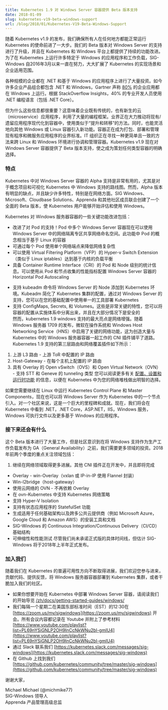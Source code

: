 ```yaml
---
title: Kubernetes 1.9 对 Windows Server 容器提供 Beta 版本支持
date: 2018-01-09
slug: kubernetes-v19-beta-windows-support
url: /blog/2018/01/Kubernetes-V19-Beta-Windows-Support
---
```

<!--
---
title: Kubernetes v1.9 releases beta support for Windows Server Containers
date: 2018-01-09
slug: kubernetes-v19-beta-windows-support
url: /blog/2018/01/Kubernetes-V19-Beta-Windows-Support
---
--->

<!--
With the release of Kubernetes v1.9, our mission of ensuring Kubernetes works well everywhere and for everyone takes a great step forward. We’ve advanced support for Windows Server to beta along with continued feature and functional advancements on both the Kubernetes and Windows platforms. SIG-Windows has been working since March of 2016 to open the door for many Windows-specific applications and workloads to run on Kubernetes, significantly expanding the implementation scenarios and the enterprise reach of Kubernetes.  
--->
随着 Kubernetes v1.9 的发布，我们确保所有人在任何地方都能正常运行 Kubernetes 的使命前进了一大步。我们的 Beta 版本对 Windows Server 的支持进行了升级，并且在 Kubernetes 和 Windows 平台上都提供了持续的功能改进。为了在 Kubernetes 上运行许多特定于 Windows 的应用程序和工作负载，SIG-Windows 自2016年3月以来一直在努力，大大扩展了 Kubernetes 的实现场景和企业适用范围。

<!--
Enterprises of all sizes have made significant investments in .NET and Windows based applications. Many enterprise portfolios today contain .NET and Windows, with Gartner claiming that [80%](http://www.gartner.com/document/3446217) of enterprise apps run on Windows. According to StackOverflow Insights, 40% of professional developers use the .NET programming languages (including .NET Core).  
--->
各种规模的企业都在 .NET 和基于 Windows 的应用程序上进行了大量投资。如今许多企业产品组合都包含 .NET 和 Windows，Gartner 声称 [80%](http://www.gartner.com/document/3446217) 的企业应用都在 Windows 上运行。根据 StackOverflow Insights，40% 的专业开发人员使用 .NET 编程语言（包括 .NET Core）。

<!--
But why is all this information important? It means that enterprises have both legacy and new born-in-the-cloud (microservice) applications that utilize a wide array of programming frameworks. There is a big push in the industry to modernize existing/legacy applications to containers, using an approach similar to “lift and shift”. Modernizing existing applications into containers also provides added flexibility for new functionality to be introduced in additional Windows or Linux containers. Containers are becoming the de facto standard for packaging, deploying, and managing both existing and microservice applications. IT organizations are looking for an easier and homogenous way to orchestrate and manage containers across their Linux and Windows environments. Kubernetes v1.9 now offers beta support for Windows Server containers, making it the clear choice for orchestrating containers of any kind.  
--->
但为什么这些信息都很重要？这意味着企业既有传统的，也有新生的云（microservice）应用程序，利用了大量的编程框架。业界正在大力推动将现有/遗留应用程序现代化到容器中，使用类似于“提升和转移”的方法。同时，也能灵活地向其他 Windows 或 Linux 容器引入新功能。容器正在成为打包、部署和管理现有程序和微服务应用程序的业界标准。IT 组织正在寻找一种更简单且一致的方法来跨 Linux 和 Windows 环境进行协调和管理容器。Kubernetes v1.9 现在对 Windows Server 容器提供了 Beta 版本支持，使之成为策划任何类型容器的明确选择。



<!--
### Features
Alpha support for Windows Server containers in Kubernetes was great for proof-of-concept projects and visualizing the road map for support of Windows in Kubernetes. The alpha release had significant drawbacks, however, and lacked many features, especially in networking. SIG-Windows, Microsoft, Cloudbase Solutions, Apprenda, and other community members banded together to create a comprehensive beta release, enabling Kubernetes users to start evaluating and using Windows.  
--->
### 特点
Kubernetes 中对 Windows Server 容器的 Alpha 支持是非常有用的，尤其是对于概念项目和可视化 Kubernetes 中 Windows 支持的路线图。然而，Alpha 版本有明显的缺点，并且缺少许多特性，特别是在网络方面。SIG Windows、Microsoft、Cloudbase Solutions、Apprenda 和其他社区成员联合创建了一个全面的 Beta 版本，使 Kubernetes 用户能够开始评估和使用 Windows。

<!--
Some key feature improvements for Windows Server containers on Kubernetes include:  

- Improved support for pods! Multiple Windows Server containers in a pod can now share the network namespace using network compartments in Windows Server. This feature brings the concept of a pod to parity with Linux-based containers
- Reduced network complexity by using a single network endpoint per pod
- Kernel-Based load-balancing using the Virtual Filtering Platform (VFP) Hyper-v Switch Extension (analogous to Linux iptables)
- Container Runtime Interface (CRI) pod and node level statistics. Windows Server containers can now be profiled for Horizontal Pod Autoscaling using performance metrics gathered from the pod and the node
--->
Kubernetes 对 Windows 服务器容器的一些关键功能改进包括：

- 改进了对 Pod 的支持！Pod 中多个 Windows Server 容器现在可以使用 Windows Server 中的网络隔离专区共享网络命名空间。此功能中 Pod 的概念相当于基于 Linux 的容器
- 可通过每个 Pod 使用单个网络端点来降低网络复杂性
- 可以使用 Virtual Filtering Platform（VFP）的 Hyper-v Switch Extension（类似于 Linux iptables）达到基于内核的负载平衡
- 具备 Container Runtime Interface（CRI）的 Pod 和 Node 级别的统计信息。可以使用从 Pod 和节点收集的性能指标配置 Windows Server 容器的 Horizontal Pod Autoscaling
<!--
- Support for kubeadm commands to add Windows Server nodes to a Kubernetes environment. Kubeadm simplifies the provisioning of a Kubernetes cluster, and with the support for Windows Server, you can use a single tool to deploy Kubernetes in your infrastructure
- Support for ConfigMaps, Secrets, and Volumes. These are key features that allow you to separate, and in some cases secure, the configuration of the containers from the implementation
The crown jewels of Kubernetes 1.9 Windows support, however, are the networking enhancements. With the release of Windows Server 1709, Microsoft has enabled key networking capabilities in the operating system and the Windows Host Networking Service (HNS) that paved the way to produce a number of CNI plugins that work with Windows Server containers in Kubernetes. The Layer-3 routed and network overlay plugins that are supported with Kubernetes 1.9 are listed below:  
--->
- 支持 kubeadm 命令将 Windows Server 的 Node 添加到 Kubernetes 环境。Kubeadm 简化了 Kubernetes 集群的配置，通过对 Windows Server 的支持，您可以在您的基础配置中使用单一的工具部署 Kubernetes              
- 支持 ConfigMaps, Secrets, 和 Volumes。这些是非常关键的特性，您可以将容器的配置从实施体系中分离出来，并且在大部分情况下是安全的              
然而，kubernetes 1.9 windows 支持的最大亮点是网络增强。随着 Windows 服务器 1709 的发布，微软在操作系统和 Windows Host Networking Service（HNS）中启用了关键的网络功能，这为创造大量与 Kubernetes 中的 Windows 服务器容器一起工作的 CNI 插件铺平了道路。Kubernetes 1.9 支持的第三层路由和网络覆盖插件如下所示：

<!--
1. Upstream L3 Routing - IP routes configured in upstream ToR
2. Host-Gateway - IP routes configured on each host
3. Open vSwitch (OVS) & Open Virtual Network (OVN) with Overlay - Supports STT and Geneve tunneling types
You can read more about each of their [configuration, setup, and runtime capabilities](/docs/getting-started-guides/windows/) to make an informed selection for your networking stack in Kubernetes.  
--->
1. 上游 L3 路由 - 上游 ToR 中配置的 IP 路由
2. Host-Gateway - 在每个主机上配置的 IP 路由
3. 具有 Overlay 的 Open vSwitch（OVS）和 Open Virtual Network（OVN） - 支持 STT 和 Geneve 的 tunneling 类型
您可以阅读更多有关 [配置、设置和运行时功能](/zh/docs/getting-started-guides/windows/) 的信息，以便在 Kubernetes 中为您的网络堆栈做出明智的选择。

<!--
Even though you have to continue running the Kubernetes Control Plane and Master Components in Linux, you are now able to introduce Windows Server as a Node in Kubernetes. As a community, this is a huge milestone and achievement. We will now start seeing .NET, .NET Core, ASP.NET, IIS, Windows Services, Windows executables and many more windows-based applications in Kubernetes.  
--->
如果您需要继续在 Linux 中运行 Kubernetes Control Plane 和 Master Components，现在也可以将 Windows Server 作为 Kubernetes 中的一个节点引入。对一个社区来说，这是一个巨大的里程碑和成就。现在，我们将会在 Kubernetes 中看到 .NET，.NET Core，ASP.NET，IIS，Windows 服务，Windows 可执行文件以及更多基于 Windows 的应用程序。

<!--
### What’s coming next
A lot of work went into this beta release, but the community realizes there are more areas of investment needed before we can release Windows support as GA (General Availability) for production workloads. Some keys areas of focus for the first two quarters of 2018 include:  
--->
### 接下来还会有什么
这个 Beta 版本进行了大量工作，但是社区意识到在将 Windows 支持作为生产工作负载发布为 GA（General Availability）之前，我们需要更多领域的投资。2018年前两个季度的重点关注领域包括：

<!--
1. Continue to make progress in the area of networking. Additional CNI plugins are under development and nearing completion
- Overlay - win-overlay (vxlan or IP-in-IP encapsulation using Flannel)&nbsp;
- Win-l2bridge (host-gateway)&nbsp;
- OVN using cloud networking - without overlays
- Support for Kubernetes network policies in ovn-kubernetes
- Support for Hyper-V Isolation
- Support for StatefulSet functionality for stateful applications
- Produce installation artifacts and documentation that work on any infrastructure and across many public cloud providers like Microsoft Azure, Google Cloud, and Amazon AWS
- Continuous Integration/Continuous Delivery (CI/CD) infrastructure for SIG-Windows
- Scalability and Performance testing
Even though we have not committed to a timeline for GA, SIG-Windows estimates a GA release in the first half of 2018.
--->
1. 继续在网络领域取得更多进展。其他 CNI 插件正在开发中，并且即将完成              
- Overlay - win-Overlay（vxlan 或 IP-in-IP 使用 Flannel 封装）
- Win-l2bridge（host-gateway）
- 使用云网络的 OVN - 不再依赖 Overlay
- 在 ovn-Kubernetes 中支持 Kubernetes 网络策略
- 支持 Hyper-V Isolation
- 支持有状态应用程序的 StatefulSet 功能
- 生成适用于任何基础架构以及跨多公共云提供商（例如 Microsoft Azure，Google Cloud 和 Amazon AWS）的安装工具和文档
- SIG-Windows 的 Continuous Integration/Continuous Delivery（CI/CD）基础结构
- 可伸缩性和性能测试
尽管我们尚未承诺正式版的具体时间线，但估计 SIG-Windows 将于2018年上半年正式发布。



<!--
### Get Involved
As we continue to make progress towards General Availability of this feature in Kubernetes, we welcome you to get involved, contribute code, provide feedback, deploy Windows Server containers to your Kubernetes cluster, or simply join our community.  
--->
### 加入我们
随着我们在 Kubernetes 的普遍可用性方向不断取得进展，我们欢迎您参与进来，贡献代码、提供反馈，将 Windows 服务器容器部署到 Kubernetes 集群，或者干脆加入我们的社区。

<!--
- If you want to get started on deploying Windows Server containers in Kubernetes, read our getting started guide at [/docs/getting-started-guides/windows/](/docs/getting-started-guides/windows/)
- We meet every other Tuesday at 12:30 Eastern Standard Time (EST) at [https://zoom.us/my/sigwindows](https://zoom.us/my/sigwindows). All our meetings are recorded on youtube and referenced at [https://www.youtube.com/playlist?list=PL69nYSiGNLP2OH9InCcNkWNu2bl-gmIU4](https://www.youtube.com/playlist?list=PL69nYSiGNLP2OH9InCcNkWNu2bl-gmIU4)
- Chat with us on Slack at [https://kubernetes.slack.com/messages/sig-windows](https://kubernetes.slack.com/messages/sig-windows)
- Find us on GitHub at [https://github.com/kubernetes/community/tree/master/sig-windows](https://github.com/kubernetes/community/tree/master/sig-windows)
--->
- 如果你想要开始在 Kubernetes 中部署 Windows Server 容器，请阅读我们的开始导览 [/zh/docs/getting-started-guides/windows/](/zh/docs/getting-started-guides/windows/)
- 我们每隔一个星期二在美国东部标准时间（EST）的12:30在 [https://zoom.us/my/sigwindows](https://zoom.us/my/sigwindows) 开会。所有会议内容都记录在 Youtube 并附上了参考材料 [https://www.youtube.com/playlist?list=PL69nYSiGNLP2OH9InCcNkWNu2bl-gmIU4](https://www.youtube.com/playlist?list=PL69nYSiGNLP2OH9InCcNkWNu2bl-gmIU4)
- 通过 Slack 联系我们 [https://kubernetes.slack.com/messages/sig-windows](https://kubernetes.slack.com/messages/sig-windows)
- 在 Github 上找到我们 [https://github.com/kubernetes/community/tree/master/sig-windows](https://github.com/kubernetes/community/tree/master/sig-windows)



<!--
Thank you,  

Michael Michael (@michmike77)  
SIG-Windows Lead  
Senior Director of Product Management, Apprenda
--->
谢谢大家，

Michael Michael (@michmike77)  
SIG-Windows 领导人  
Apprenda 产品管理高级总监
